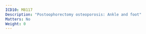```yaml
---
ICD10: M8117
Description: "Postoophorectomy osteoporosis: Ankle and foot"
Matters: No
Weight: 0
---
```

